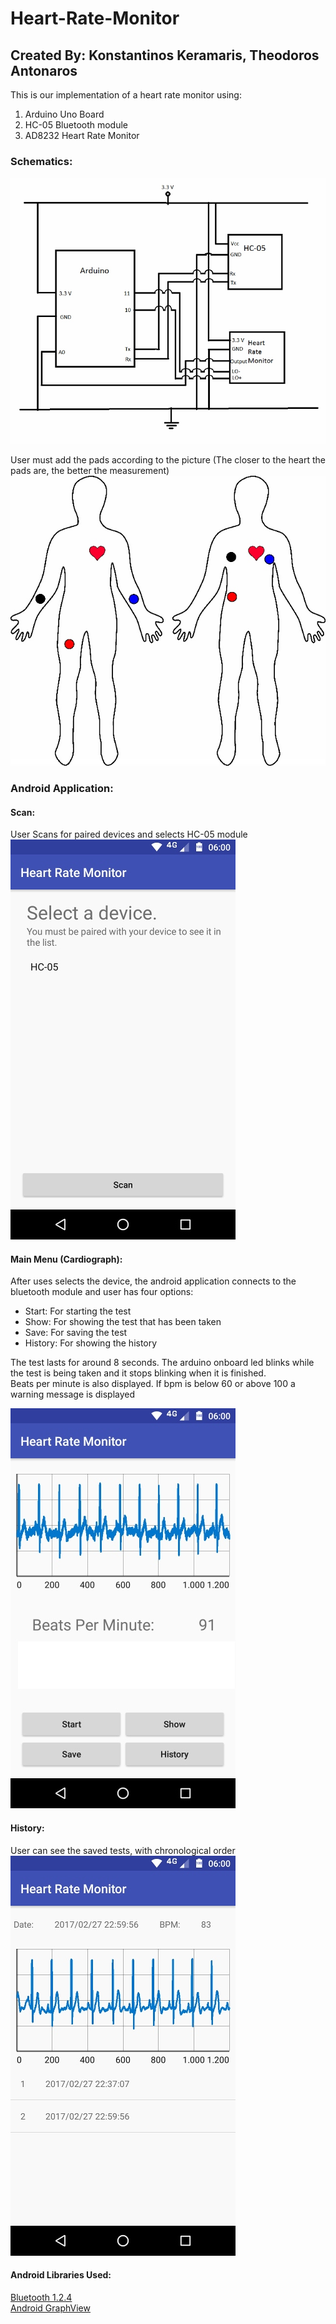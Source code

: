 # Heart-Rate-Monitor
## Created By: Konstantinos Keramaris, Theodoros Antonaros

This is our implementation  of a heart rate monitor using:
1. Arduino Uno Board
2. HC-05 Bluetooth module
3. AD8232 Heart Rate Monitor

### Schematics:
![schematics](images/Schematics.png)

User must add the pads according to the picture
(The closer to the heart the pads are, the better the measurement)
![body](/images/Body.jpg)
### Android Application:
#### Scan:
User Scans for paired devices and selects HC-05 module <br />
![scan](/images/Scan.jpg)
#### Main Menu (Cardiograph): <br />
After uses selects the device, the android application connects to the bluetooth module and user has four options: <br />
* Start: For starting the test
* Show: For showing the test that has been taken
* Save: For saving the test
* History: For showing the history

The test lasts for around  8 seconds. The arduino onboard led blinks while the test is being  taken and it stops blinking when it is finished. <br />
Beats per minute is also displayed. If bpm is below 60 or above 100 a warning message is displayed

![mainMenu](/images/MainMenu.jpg) <br />
#### History: <br />
User can see the saved tests, with chronological order <br />
![history](/images/History.jpg) <br />
#### Android Libraries Used: <br />
[Bluetooth 1.2.4](https://github.com/omaflak/Bluetooth-Library) <br />
[Android GraphView](http://www.android-graphview.org/)
